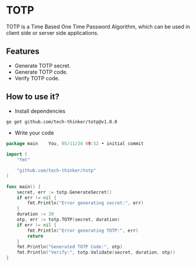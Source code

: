 # TOTP

TOTP is a Time Based One Time Password Algorithm, which can be used in client side or server side applications.

## Features
- Generate TOTP secret.
- Generate TOTP code.
- Verify TOTP code.

## How to use it?
- Install dependencies
```sh
go get github.com/tech-thinker/totp@v1.0.0
```
- Write your code
```go
package main    You, 05/11/24 09:52 • initial commit

import (
    "fmt"

    "github.com/tech-thinker/totp"
)

func main() {
    secret, err := totp.GenerateSecret()
    if err != nil {
        fmt.Println("Error generating secret:", err)
    }
    duration := 30
    otp, err := totp.TOTP(secret, duration)
    if err != nil {
        fmt.Println("Error generating TOTP:", err)
        return
    }
    fmt.Println("Generated TOTP Code:", otp)
    fmt.Println("Verify:", totp.Validate(secret, duration, otp))
}
```

